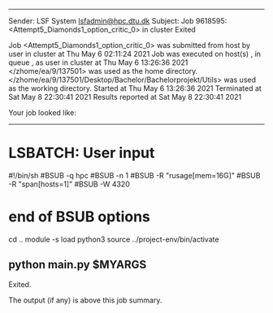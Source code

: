 
------------------------------------------------------------
Sender: LSF System <lsfadmin@hpc.dtu.dk>
Subject: Job 9618595: <Attempt5_Diamonds1_option_critic_0> in cluster <dcc> Exited

Job <Attempt5_Diamonds1_option_critic_0> was submitted from host <gbarlogin1> by user <s183914> in cluster <dcc> at Thu May  6 02:11:24 2021
Job was executed on host(s) <n-62-11-66>, in queue <hpc>, as user <s183914> in cluster <dcc> at Thu May  6 13:26:36 2021
</zhome/ea/9/137501> was used as the home directory.
</zhome/ea/9/137501/Desktop/Bachelor/Bachelorprojekt/Utils> was used as the working directory.
Started at Thu May  6 13:26:36 2021
Terminated at Sat May  8 22:30:41 2021
Results reported at Sat May  8 22:30:41 2021

Your job looked like:

------------------------------------------------------------
# LSBATCH: User input
#!/bin/sh
#BSUB -q hpc
#BSUB -n 1
#BSUB -R "rusage[mem=16G]"
#BSUB -R "span[hosts=1]"
#BSUB -W 4320
# end of BSUB options
cd ..
module -s load python3
source ../project-env/bin/activate

python main.py $MYARGS
------------------------------------------------------------

Exited.


The output (if any) is above this job summary.

